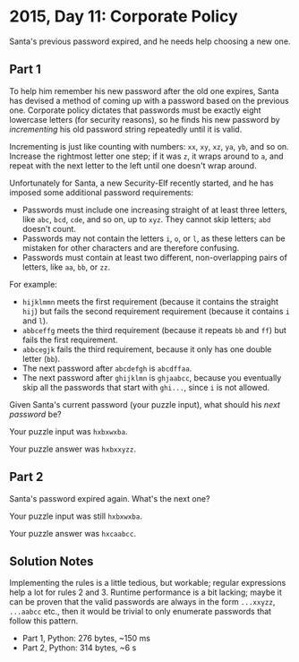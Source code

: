 # 2015, Day 11: Corporate Policy

Santa's previous password expired, and he needs help choosing a new one.

## Part 1

To help him remember his new password after the old one expires, Santa has devised a method of coming up with a password based on the previous one. Corporate policy dictates that passwords must be exactly eight lowercase letters (for security reasons), so he finds his new password by _incrementing_ his old password string repeatedly until it is valid.

Incrementing is just like counting with numbers: `xx`, `xy`, `xz`, `ya`, `yb`, and so on. Increase the rightmost letter one step; if it was `z`, it wraps around to `a`, and repeat with the next letter to the left until one doesn't wrap around.

Unfortunately for Santa, a new Security-Elf recently started, and he has imposed some additional password requirements:

*   Passwords must include one increasing straight of at least three letters, like `abc`, `bcd`, `cde`, and so on, up to `xyz`. They cannot skip letters; `abd` doesn't count.
*   Passwords may not contain the letters `i`, `o`, or `l`, as these letters can be mistaken for other characters and are therefore confusing.
*   Passwords must contain at least two different, non-overlapping pairs of letters, like `aa`, `bb`, or `zz`.

For example:

*   `hijklmmn` meets the first requirement (because it contains the straight `hij`) but fails the second requirement requirement (because it contains `i` and `l`).
*   `abbceffg` meets the third requirement (because it repeats `bb` and `ff`) but fails the first requirement.
*   `abbcegjk` fails the third requirement, because it only has one double letter (`bb`).
*   The next password after `abcdefgh` is `abcdffaa`.
*   The next password after `ghijklmn` is `ghjaabcc`, because you eventually skip all the passwords that start with `ghi...`, since `i` is not allowed.

Given Santa's current password (your puzzle input), what should his _next password_ be?

Your puzzle input was `hxbxwxba`.

Your puzzle answer was `hxbxxyzz`.

## Part 2

Santa's password expired again. What's the next one?

Your puzzle input was still `hxbxwxba`.

Your puzzle answer was `hxcaabcc`.


## Solution Notes

Implementing the rules is a little tedious, but workable; regular expressions help a lot for rules 2 and 3. Runtime performance is a bit lacking; maybe it can be proven that the valid passwords are always in the form `...xxyzz`, `...aabcc` etc., then it would be trivial to only enumerate passwords that follow this pattern.

* Part 1, Python: 276 bytes, ~150 ms
* Part 2, Python: 314 bytes, ~6 s
